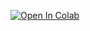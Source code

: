 [![Open In Colab](https://colab.research.google.com/assets/colab-badge.svg)](https://colab.research.google.com/github/danny-carrera/ml_lab_project_dcarrera/blob/main/dcarrera_project_final.ipynb)
